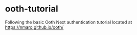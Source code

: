 # ooth-tutorial
Following the basic Ooth Next authentication tutorial located at https://nmaro.github.io/ooth/


